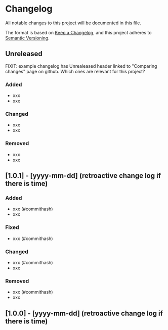 # Changelog

All notable changes to this project will be documented in this file.

The format is based on [Keep a Changelog](https://keepachangelog.com/en/1.1.0/),
and this project adheres to [Semantic Versioning](https://semver.org/spec/v2.0.0.html).

## Unreleased 

FIXIT: example changelog has Unrealeased header linked to "Comparing changes" page on github. Which ones are relevant for this project?

### Added

- xxx
- xxx

### Changed

- xxx
- xxx

### Removed

- xxx
- xxx

## [1.0.1] - [yyyy-mm-dd] (retroactive change log if there is time)

### Added

- xxx (#commithash)
- xxx

### Fixed

- xxx (#commithash)

### Changed

- xxx (#commithash)
- xxx

### Removed

- xxx (#commithash)
- xxx

## [1.0.0] - [yyyy-mm-dd] (retroactive change log if there is time)